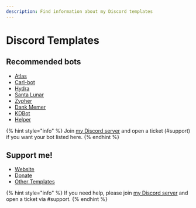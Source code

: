 ```yaml
---
description: Find information about my Discord templates
---
```


# Discord Templates

## Recommended bots

* [Atlas](https://atlas.bot)
* [Carl-bot](https://carl.gg)
* [Hydra](https://hydra.bot)
* [Santa Lunar](https://forum.lunarisx.com)
* [Zypher](https://link.srnyx.xyz/zypher)
* [Dank Memer](https://dankmemer.lol)
* [KDBot](https://top.gg/bot/414925323197612032)
* [Helper](https://helper.wtf)

{% hint style="info" %}
Join [my Discord server](https://srnyx.xyz/discord) and open a ticket \(\#support\) if you want your bot listed here.
{% endhint %}

## Support me!

* [Website](https://srnyx.xyz)
* [Donate](https://srnyx.xyz/donate)
* [Other Templates](https://temp.srnyx.xyz/)

{% hint style="info" %}
If you need help, please join [my Discord server](https://srnyx.xyz/discord) and open a ticket via \#support.
{% endhint %}
